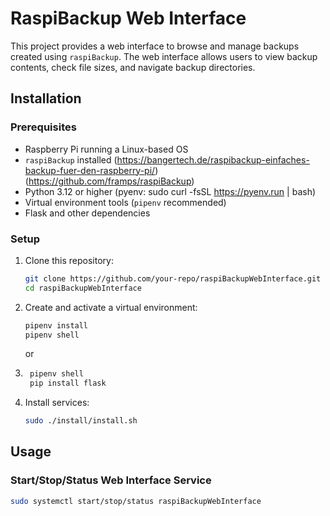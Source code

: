 # RaspiBackup Web Interface

This project provides a web interface to browse and manage backups created using `raspiBackup`. The web interface allows users to view backup contents, check file sizes, and navigate backup directories.

## Installation

### Prerequisites
- Raspberry Pi running a Linux-based OS
- `raspiBackup` installed (https://bangertech.de/raspibackup-einfaches-backup-fuer-den-raspberry-pi/) (https://github.com/framps/raspiBackup)
- Python 3.12 or higher (pyenv: sudo curl -fsSL https://pyenv.run | bash)
- Virtual environment tools (`pipenv` recommended)
- Flask and other dependencies

### Setup
1. Clone this repository:
   ```sh
   git clone https://github.com/your-repo/raspiBackupWebInterface.git
   cd raspiBackupWebInterface
   ```
   
2. Create and activate a virtual environment:
    ```sh
    pipenv install
    pipenv shell
    ```
   or
3. 
   ```sh
    pipenv shell
    pip install flask
    ```

3. Install services:
   ```sh
   sudo ./install/install.sh
   ```

## Usage
   ### Start/Stop/Status Web Interface Service
   ```sh
   sudo systemctl start/stop/status raspiBackupWebInterface
   ```
   